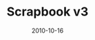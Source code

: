 ---
title: "Scrapbook v3"
description: "MyMap: Web Research Tool to Dive Deeper"
date: "2010-10-16"
contact: "jcramer@mozilla.com"

product:
  -
    name: "MyMap"
    icon: "./images/icon.svg"
    hero:
      -
        title: "Visual mapping of your web browsing"
        text: "Researching a specific interest? Get a mind map of the web sites and resources you visit and save. The map will visualize by clustering sub-topics and generating suggestions by affinity."
        cta: "Get MyMap"
        image: "./images/hero.png"
    facets:
      -
        title: "Surface themes"
        text: "MyMap auto-categorizes and clusters the sites you visit. You don’t have to organize anything to take away insights about your browsing behavior."
        image: "./images/facet-white.png"
      -
        title: "Short-term memory aid"
        text: "MyMap keeps track of any site you’ve bookmarked or might want to remember. You can even attach screenshots, notes, or highlighted text to stash what matters."
        image: "./images/facet-blue.png"
      -
        title: "Get personalized suggestions based on affinity"
        text: "See what other people are looking at and searching for within your personal MyMap, and discover more of the web."
        image: "./images/facet-blue.png"
      -
        title: "Share with others"
        text: "Share all or parts of your MyMap with others. They can add comments directly in your map, and pin their own suggestions, too."
        image: "./images/facet-blue.png"
---